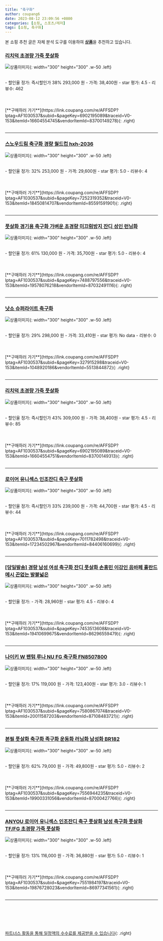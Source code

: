 ```yaml
---
title: "축구화"
author: coupang6
date: 2023-08-12 23:09:56 +0800
categories: [쇼핑, 스포츠/레저]
tags: [쇼핑, 축구화]
---
```


본 쇼핑 추천 글은 자체 분석 도구를 이용하여 [**상품**](https://link.coupang.com/a/bao1ui)을 추천하고 있습니다.

### [리치덕 초경량 가죽 풋살화](https://link.coupang.com/re/AFFSDP?lptag=AF1030537&subid=&pageKey=6902195089&traceid=V0-153&itemId=16604554745&vendorItemId=83700149278)

![상품이미지](https://thumbnail9.coupangcdn.com/thumbnails/remote/230x230ex/image/vendor_inventory/05ce/99c1a7f03d839afd98ff2f412b07091d52ae87ed38dbaaf6401960c6e5a4.jpg){: width="300" height="300" .w-50 .left}


<br>
- 할인율 정가: 즉시할인가 38%  293,000   원
- 가격: 38,400원
- star 평가: 4.5
- 리뷰수: 462
<br>
<br>
<br>
<br>
[**구매하러 가기**](https://link.coupang.com/re/AFFSDP?lptag=AF1030537&subid=&pageKey=6902195089&traceid=V0-153&itemId=16604554745&vendorItemId=83700149278){: .right}
<br>
<br>

---

### [스노우드림 축구화 경량 월드컵 hxh-2036](https://link.coupang.com/re/AFFSDP?lptag=AF1030537&subid=&pageKey=7252319352&traceid=V0-153&itemId=18450814707&vendorItemId=85591591901)

![상품이미지](https://thumbnail8.coupangcdn.com/thumbnails/remote/230x230ex/image/vendor_inventory/518a/de6d990af8e5cfa8740b00e4570fbf936ea466191869aefe7f72395f5891.jpg){: width="300" height="300" .w-50 .left}


<br>
- 할인율 정가: 32%  253,000   원
- 가격: 29,600원
- star 평가: 5.0
- 리뷰수: 4
<br>
<br>
<br>
<br>
[**구매하러 가기**](https://link.coupang.com/re/AFFSDP?lptag=AF1030537&subid=&pageKey=7252319352&traceid=V0-153&itemId=18450814707&vendorItemId=85591591901){: .right}
<br>
<br>

---

### [풋살화 경기용 축구화 가벼운 초경량 미끄럼방지 잔디 성인 런닝화](https://link.coupang.com/re/AFFSDP?lptag=AF1030537&subid=&pageKey=7488797556&traceid=V0-153&itemId=19578076218&vendorItemId=87032491116)

![상품이미지](https://thumbnail7.coupangcdn.com/thumbnails/remote/230x230ex/image/vendor_inventory/17ff/c6b0b123d317f58e92ab5d40a9106c226fb53042418d693d841dc1812527.jpg){: width="300" height="300" .w-50 .left}


<br>
- 할인율 정가: 61%  130,000   원
- 가격: 35,700원
- star 평가: 5.0
- 리뷰수: 4
<br>
<br>
<br>
<br>
[**구매하러 가기**](https://link.coupang.com/re/AFFSDP?lptag=AF1030537&subid=&pageKey=7488797556&traceid=V0-153&itemId=19578076218&vendorItemId=87032491116){: .right}
<br>
<br>

---

### [낫소 슈퍼라이트 축구화](https://link.coupang.com/re/AFFSDP?lptag=AF1030537&subid=&pageKey=327915298&traceid=V0-153&itemId=1048920186&vendorItemId=5513844872)

![상품이미지](https://thumbnail10.coupangcdn.com/thumbnails/remote/230x230ex/image/retail/images/2019/10/25/15/9/e6f884a9-ec5f-4a8a-bb35-7a7941d7dcf5.jpg){: width="300" height="300" .w-50 .left}


<br>
- 할인율 정가: 29%  298,000   원
- 가격: 33,410원
- star 평가: No data
- 리뷰수: 0
<br>
<br>
<br>
<br>
[**구매하러 가기**](https://link.coupang.com/re/AFFSDP?lptag=AF1030537&subid=&pageKey=327915298&traceid=V0-153&itemId=1048920186&vendorItemId=5513844872){: .right}
<br>
<br>

---

### [리치덕 초경량 가죽 풋살화](https://link.coupang.com/re/AFFSDP?lptag=AF1030537&subid=&pageKey=6902195089&traceid=V0-153&itemId=16604554751&vendorItemId=83700149313)

![상품이미지](https://thumbnail9.coupangcdn.com/thumbnails/remote/230x230ex/image/vendor_inventory/05ce/99c1a7f03d839afd98ff2f412b07091d52ae87ed38dbaaf6401960c6e5a4.jpg){: width="300" height="300" .w-50 .left}


<br>
- 할인율 정가: 즉시할인가 43%  309,000   원
- 가격: 38,400원
- star 평가: 4.5
- 리뷰수: 85
<br>
<br>
<br>
<br>
[**구매하러 가기**](https://link.coupang.com/re/AFFSDP?lptag=AF1030537&subid=&pageKey=6902195089&traceid=V0-153&itemId=16604554751&vendorItemId=83700149313){: .right}
<br>
<br>

---

### [로이어 유니섹스 인조잔디 축구 풋살화](https://link.coupang.com/re/AFFSDP?lptag=AF1030537&subid=&pageKey=7011782498&traceid=V0-153&itemId=17234502967&vendorItemId=84406160699)

![상품이미지](https://thumbnail6.coupangcdn.com/thumbnails/remote/230x230ex/image/retail/images/2022/12/21/10/8/9f0d612a-5a45-4943-8756-0f4c4b4109d9.jpg){: width="300" height="300" .w-50 .left}


<br>
- 할인율 정가: 즉시할인가 33%  239,000   원
- 가격: 44,700원
- star 평가: 4.5
- 리뷰수: 44
<br>
<br>
<br>
<br>
[**구매하러 가기**](https://link.coupang.com/re/AFFSDP?lptag=AF1030537&subid=&pageKey=7011782498&traceid=V0-153&itemId=17234502967&vendorItemId=84406160699){: .right}
<br>
<br>

---

### [[당일발송] 경량 남성 여성 축구화 잔디 풋살화 손흥민 이강인 음바페 홀란드 메시 끈없는 발볼넓은](https://link.coupang.com/re/AFFSDP?lptag=AF1030537&subid=&pageKey=7453513608&traceid=V0-153&itemId=19410699675&vendorItemId=86296559479)

![상품이미지](https://thumbnail10.coupangcdn.com/thumbnails/remote/230x230ex/image/vendor_inventory/b9a5/84494efcb403fb8ff9eb6a21a439b890c76ffa474a292e11d09a8d50a150.jpg){: width="300" height="300" .w-50 .left}


<br>
- 할인율 정가: 
- 가격: 28,960원
- star 평가: 4.5
- 리뷰수: 4
<br>
<br>
<br>
<br>
[**구매하러 가기**](https://link.coupang.com/re/AFFSDP?lptag=AF1030537&subid=&pageKey=7453513608&traceid=V0-153&itemId=19410699675&vendorItemId=86296559479){: .right}
<br>
<br>

---

### [나이키 W 팬텀 루나 NU FG 축구화 FN8507800](https://link.coupang.com/re/AFFSDP?lptag=AF1030537&subid=&pageKey=7580867074&traceid=V0-153&itemId=20011587203&vendorItemId=87108483721)

![상품이미지](https://thumbnail8.coupangcdn.com/thumbnails/remote/230x230ex/image/retail/images/2023/09/07/9/2/90342bc1-6f0e-41c5-9dbe-a1ebe5efbd22.jpg){: width="300" height="300" .w-50 .left}


<br>
- 할인율 정가: 17%  119,000   원
- 가격: 123,400원
- star 평가: 3.0
- 리뷰수: 1
<br>
<br>
<br>
<br>
[**구매하러 가기**](https://link.coupang.com/re/AFFSDP?lptag=AF1030537&subid=&pageKey=7580867074&traceid=V0-153&itemId=20011587203&vendorItemId=87108483721){: .right}
<br>
<br>

---

### [본필 풋살화 축구화 족구화 운동화 러닝화 남성화 BR182](https://link.coupang.com/re/AFFSDP?lptag=AF1030537&subid=&pageKey=7556944235&traceid=V0-153&itemId=19900331056&vendorItemId=87000427766)

![상품이미지](https://thumbnail8.coupangcdn.com/thumbnails/remote/230x230ex/image/vendor_inventory/5863/f88ec0f8e306286a088a5aa481a59963968bc8a33d6be5e7eae89bb55f95.jpg){: width="300" height="300" .w-50 .left}


<br>
- 할인율 정가: 62%  79,000   원
- 가격: 49,800원
- star 평가: 5.0
- 리뷰수: 2
<br>
<br>
<br>
<br>
[**구매하러 가기**](https://link.coupang.com/re/AFFSDP?lptag=AF1030537&subid=&pageKey=7556944235&traceid=V0-153&itemId=19900331056&vendorItemId=87000427766){: .right}
<br>
<br>

---

### [ANYOU 로이어 유니섹스 인조잔디 축구 풋살화 남성 축구화 풋살화 TF/FG 초경량 가죽 풋살화](https://link.coupang.com/re/AFFSDP?lptag=AF1030537&subid=&pageKey=7551984197&traceid=V0-153&itemId=19876728023&vendorItemId=86977341561)

![상품이미지](https://thumbnail6.coupangcdn.com/thumbnails/remote/230x230ex/image/vendor_inventory/f50f/9aff88bb38e0b59507404232df43a896bc63b42829d6931ad61972556622.jpg){: width="300" height="300" .w-50 .left}


<br>
- 할인율 정가: 13%  116,000   원
- 가격: 36,880원
- star 평가: 5.0
- 리뷰수: 1
<br>
<br>
<br>
<br>
[**구매하러 가기**](https://link.coupang.com/re/AFFSDP?lptag=AF1030537&subid=&pageKey=7551984197&traceid=V0-153&itemId=19876728023&vendorItemId=86977341561){: .right}
<br>
<br>

---
<br><br><br><br><br> [파트너스 활동을 통해 일정액의 수수료를 제공받을 수 있습니다](https://link.coupang.com/a/bao1ui){: .right}